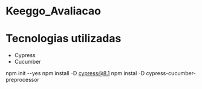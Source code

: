 # Keeggo_Avaliacao


# Tecnologias utilizadas

- Cypress
- Cucumber

npm init --yes
npm install -D cypress@8.1
npm instal -D cypress-cucumber-preprocessor

